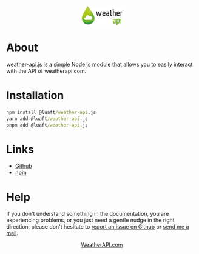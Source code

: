 <div align='center' style='align: center;'>
<a href="https://www.weatherapi.com/" title="Free Weather API"><img src='./public/weatherapi_logo.webp' alt="Weather data by WeatherAPI.com" border="0"></a>
</div>

# About

weather-api.js is a simple Node.js module that allows you to easily interact with the API of weatherapi.com.

# Installation

```cmd
npm install @luaft/weather-api.js
yarn add @luaft/weather-api.js
pnpm add @luaft/weather-api.js
```

# Links

* <a href='https://github.com/Nathan-html/weather-api.js'>Github</a>
* <a href='https://www.npmjs.com/package/@luaft/weather-api.js'>npm</a>

# Help

If you don't understand something in the documentation, you are experiencing problems, or you just need a gentle nudge in the right direction, please don't hesitate to <a href="https://github.com/Nathan-html/weather-api.js/issues/new" title="Free Weather API">report an issue on Github</a> or <a href="mailto:contact@nathan-flacher.com" title="Free Weather API">send me a mail</a>.

<p align='center' style='align: center;'>
<a href="https://www.weatherapi.com" title="Free Weather API">WeatherAPI.com</a>
</p>